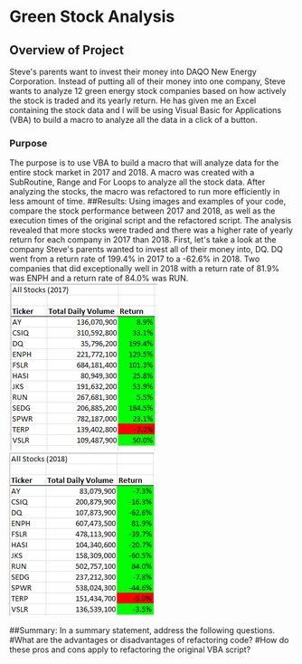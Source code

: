 # Green Stock Analysis
## Overview of Project
Steve's parents want to invest their money into DAQO New Energy Corporation. Instead of putting all of their money into one company, Steve wants to analyze 12 green energy stock companies based on how actively the stock is traded and its yearly return. He has given me an Excel containing the stock data and I will be using Visual Basic for Applications (VBA) to build a macro to analyze all the data in a click of a button.
### Purpose
The purpose is to use VBA to build a macro that will analyze data for the entire stock market in 2017 and 2018. A macro was created with a SubRoutine, Range and For Loops to analyze all the stock data. After analyzing the stocks, the macro was refactored to run more efficiently in less amount of time.
##Results: Using images and examples of your code, compare the stock performance between 2017 and 2018, as well as the execution times of the original script and the refactored script.
The analysis revealed that more stocks were traded and there was a higher rate of yearly return for each company in 2017 than 2018. First, let's take a look at the company Steve's parents wanted to invest all of their money into, DQ. DQ went from a return rate of 199.4% in 2017 to a -62.6% in 2018. Two companies that did exceptionally well in 2018 with a return rate of 81.9% was ENPH and a return rate of 84.0% was RUN. 
![VBA_Challenge_2017](VBA_Challenge_2017.png) ![VBA_Challenge_2018](VBA_Challenge_2018.png)

##Summary: In a summary statement, address the following questions.
#What are the advantages or disadvantages of refactoring code?
#How do these pros and cons apply to refactoring the original VBA script?
